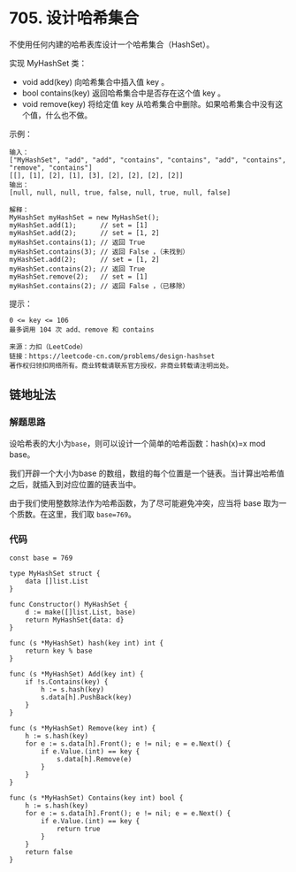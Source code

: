 # 705. 设计哈希集合
不使用任何内建的哈希表库设计一个哈希集合（HashSet）。

实现 MyHashSet 类：
+ void add(key) 向哈希集合中插入值 key 。
+ bool contains(key) 返回哈希集合中是否存在这个值 key 。
+ void remove(key) 将给定值 key 从哈希集合中删除。如果哈希集合中没有这个值，什么也不做。

示例：
```
输入：
["MyHashSet", "add", "add", "contains", "contains", "add", "contains", "remove", "contains"]
[[], [1], [2], [1], [3], [2], [2], [2], [2]]
输出：
[null, null, null, true, false, null, true, null, false]

解释：
MyHashSet myHashSet = new MyHashSet();
myHashSet.add(1);      // set = [1]
myHashSet.add(2);      // set = [1, 2]
myHashSet.contains(1); // 返回 True
myHashSet.contains(3); // 返回 False ，（未找到）
myHashSet.add(2);      // set = [1, 2]
myHashSet.contains(2); // 返回 True
myHashSet.remove(2);   // set = [1]
myHashSet.contains(2); // 返回 False ，（已移除）
```

提示：
```
0 <= key <= 106
最多调用 104 次 add、remove 和 contains
```

```
来源：力扣（LeetCode）
链接：https://leetcode-cn.com/problems/design-hashset
著作权归领扣网络所有。商业转载请联系官方授权，非商业转载请注明出处。
```
## 链地址法
### 解题思路
设哈希表的大小为``base``，则可以设计一个简单的哈希函数：hash(x)=x mod base。

我们开辟一个大小为base 的数组，数组的每个位置是一个链表。当计算出哈希值之后，就插入到对应位置的链表当中。

由于我们使用整数除法作为哈希函数，为了尽可能避免冲突，应当将 base 取为一个质数。在这里，我们取 ``base=769``。


### 代码
```golang
const base = 769

type MyHashSet struct {
	data []list.List
}

func Constructor() MyHashSet {
	d := make([]list.List, base)
	return MyHashSet{data: d}
}

func (s *MyHashSet) hash(key int) int {
	return key % base
}

func (s *MyHashSet) Add(key int) {
	if !s.Contains(key) {
		h := s.hash(key)
		s.data[h].PushBack(key)
	}
}

func (s *MyHashSet) Remove(key int) {
	h := s.hash(key)
	for e := s.data[h].Front(); e != nil; e = e.Next() {
		if e.Value.(int) == key {
			s.data[h].Remove(e)
		}
	}
}

func (s *MyHashSet) Contains(key int) bool {
	h := s.hash(key)
	for e := s.data[h].Front(); e != nil; e = e.Next() {
		if e.Value.(int) == key {
			return true
		}
	}
	return false
}
```